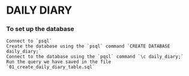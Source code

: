 # DAILY DIARY

### To set up the database

```
Connect to `psql`
Create the database using the `psql` command `CREATE DATABASE daily_diary;`
Connect to the database using the `pqsl` command `\c daily_diary;`
Run the query we have saved in the file `01_create_daily_diary_table.sql`
```
